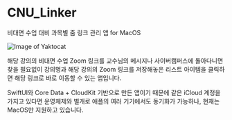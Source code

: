 # CNU_Linker
비대면 수업 대비 과목별 줌 링크 관리 앱 for MacOS


![Image of Yaktocat](https://github.com/eraser3031/Readme-Images/blob/master/CNU_Linker_Main.png)


해당 강의의 비대면 수업 Zoom 링크를 교수님의 메시지나 사이버캠퍼스에 돌아다니면 찾을 필요없이 강의명과 해당 강의의 Zoom 링크를 저장해놓은 리스트 아이템을 클릭하면
해당 링크로 바로 이동할 수 있는 앱입니다.

SwiftUI와 Core Data + CloudKit 기반으로 만든 앱이기 때문에 같은 iCloud 계정을 가지고 있다면 운영체제와 별개로 애플의 여러 기기에서도 동기화가 가능하나, 현재는 MacOS만 지원하고 있습니다.

